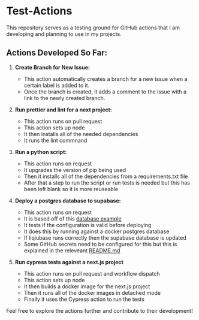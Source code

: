 # Test-Actions

This repository serves as a testing ground for GitHub actions that I am developing and planning to use in my projects.

## Actions Developed So Far:

1. **Create Branch for New Issue:**
   - This action automatically creates a branch for a new issue when a certain label is added to it.
   - Once the branch is created, it adds a comment to the issue with a link to the newly created branch.
  
2. **Run prettier and lint for a next project:**
   - This action runs on pull request
   - This action sets up node
   - It then installs all of the needed dependencies
   - It runs the lint commnand

3. **Run a python script:**
   - This action runs on request
   - It upgrades the version of pip being used
   - Then it installs all of the dependencies from a requirements.txt file
   - After that a step to run the script or run tests is needed but this has been left blank so it is more reuseable

4. **Deploy a postgres database to supabase:**
   - This action runs on request
   - It is based off of this [database example](https://github.com/edinstance/online-shop-database-example)
   - It tests if the configuration is valid before deploying
   - It does this by running against a docker postgres database
   - If liqiubase runs correctly then the supabase database is updated
   - Some GitHub secrets need to be configured for this but this is explained in the releveant [README.md](.github/workflows/postgres/README.md)

5. **Run cypress tests against a next.js project**
   - This action runs on pull request and workflow dispatch
   - This action sets up node
   - It then builds a docker image for the next.js project
   - Then it runs all of the docker images in detached mode
   - Finally it uses the Cypress action to run the tests
   
Feel free to explore the actions further and contribute to their development!
